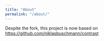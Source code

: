 ```yaml
---
title: "About"
permalink: "/about/"
---
```


Despite the fork, this project is now based on https://github.com/niklasbuschmann/contrast
